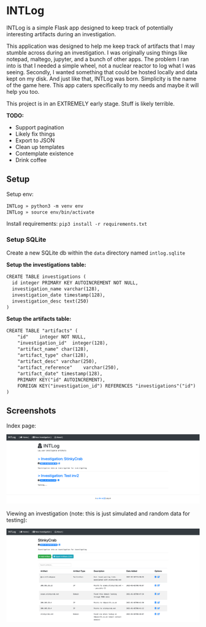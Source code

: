 # INTLog

INTLog is a simple Flask app designed to keep track of potentially interesting artifacts during an investigation. 

This application was designed to help me keep track of artifacts that I may stumble across during an investigation. I was originally using things like notepad, maltego, jupyter, and a bunch of other apps. The problem I ran into is that I needed a simple wheel, not a nuclear reactor to log what I was seeing. Secondly, I wanted something that could be hosted locally and data kept on my disk. And just like that, INTLog was born. Simplicity is the name of the game here. This app caters specifically to my needs and maybe it will help you too.

This project is in an EXTREMELY early stage. Stuff is likely terrible.

**TODO:**

- Support pagination
- Likely fix things
- Export to JSON
- Clean up templates
- Contemplate existence
- Drink coffee

## Setup

Setup env: 

```
INTLog » python3 -m venv env
INTLog » source env/bin/activate
```

Install requirements: `pip3 install -r requirements.txt`

### Setup SQLite

Create a new SQLite db within the `data` directory named `intlog.sqlite`

**Setup the investigations table:**

```
CREATE TABLE investigations (
  id integer PRIMARY KEY AUTOINCREMENT NOT NULL,
  investigation_name varchar(128),
  investigation_date timestamp(128),
  investigation_desc text(250)
)
```

**Setup the artifacts table:**

```
CREATE TABLE "artifacts" (
	"id"	integer NOT NULL,
	"investigation_id"	integer(128),
	"artifact_name"	char(128),
	"artifact_type"	char(128),
	"artifact_desc"	varchar(250),
	"artifact_reference"	varchar(250),
	"artifact_date"	timestamp(128),
	PRIMARY KEY("id" AUTOINCREMENT),
	FOREIGN KEY("investigation_id") REFERENCES "investigations"("id")
)
```

## Screenshots

Index page: 

![](git_images/index.png)

Viewing an investigation (note: this is just simulated and random data for testing): 

![](git_images/investigation.png)